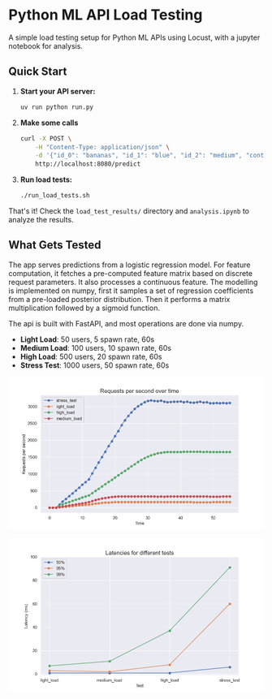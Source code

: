 # Python ML API Load Testing

A simple load testing setup for Python ML APIs using Locust, with a jupyter notebook for analysis.

## Quick Start

1. **Start your API server:**
   ```bash
   uv run python run.py
   ```

2. **Make some calls**
    ```bash
    curl -X POST \
        -H "Content-Type: application/json" \
        -d '{"id_0": "bananas", "id_1": "blue", "id_2": "medium", "continuous_feature": 1.5}' \
        http://localhost:8080/predict
     ```

3. **Run load tests:**
   ```bash
   ./run_load_tests.sh
   ```

That's it! Check the `load_test_results/` directory and `analysis.ipynb` to analyze the results.

## What Gets Tested

The app serves predictions from a logistic regression model. For feature computation, it fetches a pre-computed feature matrix based on discrete request parameters. It also processes a continuous feature. 
The modelling is implemented on numpy, first it samples a set of regression coefficients from a pre-loaded posterior distribution. Then it performs a matrix multiplication followed by a sigmoid function. 

The api is built with FastAPI, and most operations are done via numpy. 

- **Light Load**: 50 users, 5 spawn rate, 60s
- **Medium Load**: 100 users, 10 spawn rate, 60s  
- **High Load**: 500 users, 20 spawn rate, 60s
- **Stress Test**: 1000 users, 50 spawn rate, 60s

![Requests per second](analysis/requests_per_second_over_time.png)

![Results](analysis/latencies_for_different_tests.png)

